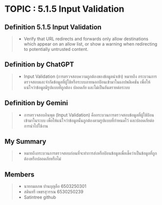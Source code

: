 # TOPIC : 5.1.5 Input Validation

## Definition 5.1.5 Input Validation
> - Verify that URL redirects and forwards only allow destinations which appear
on an allow list, or show a warning when redirecting to potentially untrusted
content.

## Definition by ChatGPT
> - Input Validation (การตรวจสอบความถูกต้องของข้อมูลนำเข้า) หมายถึง กระบวนการตรวจสอบและจำกัดข้อมูลที่ผู้ใช้หรือระบบภายนอกป้อนเข้ามาในแอปพลิเคชัน เพื่อให้แน่ใจว่าข้อมูลมีรูปแบบที่ถูกต้อง ปลอดภัย และไม่เป็นอันตรายต่อระบบ

## Definition by Gemini
> - การตรวจสอบอินพุต (Input Validation) คือกระบวนการตรวจสอบข้อมูลที่ผู้ใช้ป้อนเข้ามาในระบบ เพื่อให้แน่ใจว่าข้อมูลนั้นถูกต้องตามรูปแบบที่กำหนดไว้ และปลอดภัยต่อการนำไปใช้งาน

## My Summary
> - หมายถึงกระบวนการตรวจสอบก่อนที่จะทำการส่งหรือป้อนข้อมูลเพื่อเช็คว่าเป็นข้อมูลที่ถูกต้องหรือปลอดภัยหรือไม่

## Members
> - นายกมลภพ ปานบุญลือ 6503250301
> - สตินทรี เพชรสุวรรณ 6530250239
> - Satintree github 
